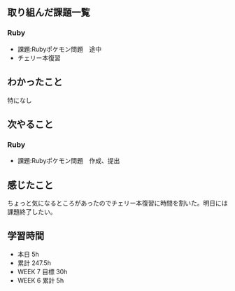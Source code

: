 ## 取り組んだ課題一覧 
 ### Ruby 
 - 課題:Rubyポケモン問題　途中
 - チェリー本復習

 ## わかったこと 
 特になし

 ## 次やること 
 ### Ruby 
 - 課題:Rubyポケモン問題　作成、提出

 ## 感じたこと 
 ちょっと気になるところがあったのでチェリー本復習に時間を割いた。明日には課題終了したい。

 ## 学習時間 
 - 本日 5h 
 - 累計 247.5h 
 - WEEK 7 目標 30h 
 - WEEK 6 累計 5h
